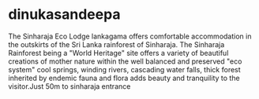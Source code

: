 # dinukasandeepa
The Sinharaja Eco Lodge lankagama offers comfortable accommodation in the outskirts of the Sri Lanka rainforest of Sinharaja. The Sinharaja Rainforest being a "World Heritage" site offers a variety of beautiful creations of mother nature within the well balanced and preserved "eco system" cool springs, winding rivers, cascading water falls, thick forest inherited by endemic fauna and flora adds beauty and tranquility to the visitor.Just 50m to sinharaja entrance
